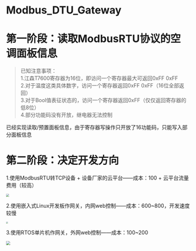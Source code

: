 # Modbus_DTU_Gateway

# 第一阶段：读取ModbusRTU协议的空调面板信息

>已知注意事项：</br>
>1.江森T7600寄存器为16位，即访问一个寄存器最大可返回0xFF 0xFF</br>
>2.对于温度这类具体数字，访问一个寄存器返回0xFF 0xFF（16位全部返回）</br>
>3.对于Bool值表征状态的，访问一个寄存器返回0xFF（仅仅返回寄存器的低8位）</br>
>4.部分功能码没有开放，继电器无法控制

已经实现读取/预置面板信息，由于寄存器写操作只开放了16功能码，只能写入部分面板信息

# 第二阶段：决定开发方向

1.使用ModbusRTU转TCP设备 + 设备厂家的云平台——成本：100 + 云平台流量费用（较高）

<img src="https://img.alicdn.com/imgextra/https://img.alicdn.com/imgextra/i1/3159274970/O1CN01ClvJYT1maJ9MlmnKq_!!3159274970.png_430x430q90.jpg" style="zoom: 50%;" />

2.使用嵌入式Linux开发板作网关，内网web控制——成本：600~800，开发速度较慢

<img src="https://gd1.alicdn.com/imgextra/i2/880983124/O1CN01Xx0k731YwpzsaVigi_!!880983124.jpg" style="zoom: 33%;" />

3.使用RTOS单片机作网关，外网web控制——成本：100~200

<img src="https://img.alicdn.com/imgextra/i1/4160407286/O1CN01gFgjSP23h2MNbII1t_!!4160407286.png_430x430q90.jpg" style="zoom: 67%;" />
